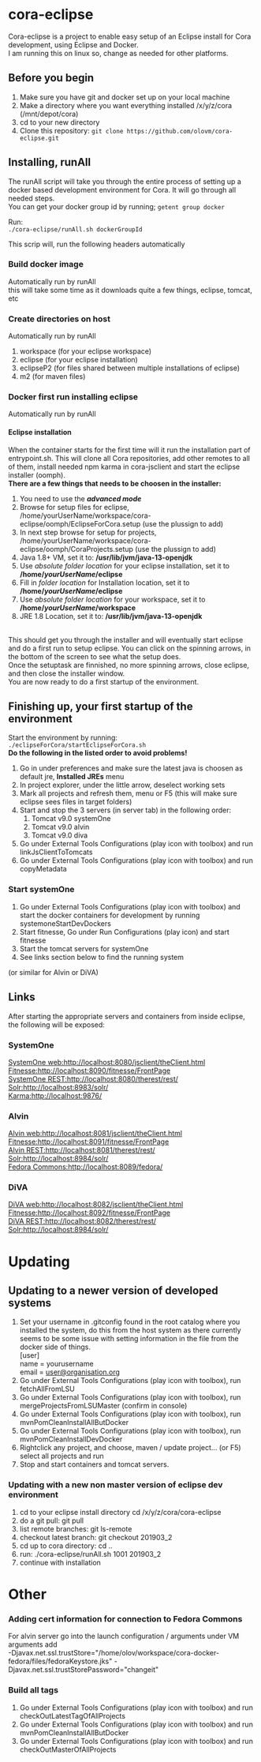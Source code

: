 # cora-eclipse
Cora-eclipse is a project to enable easy setup of an Eclipse install for Cora development, using Eclipse and Docker.</br>
I am running this on linux so, change as needed for other platforms.

## Before you begin
1. Make sure you have git and docker set up on your local machine
2. Make a directory where you want everything installed /x/y/z/cora (/mnt/depot/cora)
3. cd to your new directory
3. Clone this repository: `git clone https://github.com/olovm/cora-eclipse.git`



## Installing, runAll
The runAll script will take you through the entire process of setting up a docker based development environment for Cora. It will go through all needed steps. </br>
You can get your docker group id by running;
`getent group docker`

Run:</br>
`./cora-eclipse/runAll.sh dockerGroupId`

This scrip will, run the following headers automatically

### Build docker image
Automatically run by runAll<br>
this will take some time as it downloads quite a few things, eclipse, tomcat, etc

### Create directories on host 
Automatically run by runAll<br>
1. workspace (for your eclipse workspace)
2. eclipse (for your eclipse installation)
3. eclipseP2 (for files shared between multiple installations of eclipse)
4. m2 (for maven files)

### Docker first run installing eclipse
Automatically run by runAll<br>

#### Eclipse installation
When the container starts for the first time will it run the installation part of entrypoint.sh. This will
clone all Cora repositories, add other remotes to all of them, install needed npm karma in cora-jsclient and
start the eclipse installer (oomph). </br>
**There are a few things that needs to be choosen in the installer:**

 1. You need to use the ***advanced mode*** 
 2. Browse for setup files for eclipse, /home/yourUserName/workspace/cora-eclipse/oomph/EclipseForCora.setup (use the plussign to add)
 3. In next step browse for setup for projects, /home/yourUserName/workspace/cora-eclipse/oomph/CoraProjects.setup (use the plussign to add)
 2. Java 1.8+ VM, set it to: **/usr/lib/jvm/java-13-openjdk**
 3. Use *absolute folder location* for your eclipse installation, set it to **/home/*yourUserName*/eclipse**
 4. Fill in *folder location* for Installation location, set it to **/home/*yourUserName*/eclipse**
 5. Use *absolute folder location* for your workspace, set it to **/home/*yourUserName*/workspace**
 6. JRE 1.8 Location, set it to: **/usr/lib/jvm/java-13-openjdk**
<br>
This should get you through the installer and will eventually start eclipse and do a first run to setup eclipse. 
You can click on the spinning arrows, in the bottom of the screen to see what the setup does.
<br>
Once the setuptask are finnished, no more spinning arrows, close eclipse, and then close the installer window. 
<br>
You are now ready to do a first startup of the environment. 


## Finishing up, your first startup of the environment
Start the environment by running:</br>
`./eclipseForCora/startEclipseForCora.sh`
<br>
 **Do the following in the listed order to avoid problems!**
 1. Go in under preferences and make sure the latest java is choosen as default jre, **Installed JREs** menu
 2. In project explorer, under the little arrow, deselect working sets
 3. Mark all projects and refresh them, menu or F5 (this will make sure eclipse sees files in target folders)
 4. Start and stop the 3 servers (in server tab) in the following order:
    1. Tomcat v9.0 systemOne 
    2. Tomcat v9.0 alvin
    3. Tomcat v9.0 diva
 5. Go under External Tools Configurations (play icon with toolbox) and run linkJsClientToTomcats
 6. Go under External Tools Configurations (play icon with toolbox) and run copyMetadata


### Start systemOne
1. Go under External Tools Configurations (play icon with toolbox) and start the docker containers for development by running systemoneStartDevDockers 
2. Start fitnesse, Go under Run Configurations (play icon) and start fitnesse
2. Start the tomcat servers for systemOne
3. See links section below to find the running system

(or similar for Alvin or DiVA)

## Links
After starting the appropriate servers and containers from inside eclipse, the following will be exposed:

### SystemOne
[SystemOne web:http://localhost:8080/jsclient/theClient.html](http://localhost:8080/jsclient/theClient.html)<br>
[Fitnesse:http://localhost:8090/fitnesse/FrontPage](http://localhost:8090/fitnesse/FrontPage)<br>
[SystemOne REST:http://localhost:8080/therest/rest/](http://localhost:8080/systemone/rest/)<br>
[Solr:http://localhost:8983/solr/](http://localhost:8983/solr/)<br>
[Karma:http://localhost:9876/](http://localhost:9876/)<br>

### Alvin
[Alvin web:http://localhost:8081/jsclient/theClient.html](http://localhost:8081/jsclient/theClient.html)<br>
[Fitnesse:http://localhost:8091/fitnesse/FrontPage](http://localhost:8091/fitnesse/FrontPage)<br>
[Alvin REST:http://localhost:8081/therest/rest/](http://localhost:8081/therest/rest/)<br>
[Solr:http://localhost:8984/solr/](http://localhost:8984/solr/)<br>
[Fedora Commons:http://localhost:8089/fedora/](http://localhost:8089/fedora/)<br>

### DiVA
[DiVA web:http://localhost:8082/jsclient/theClient.html](http://localhost:8082/jsclient/theClient.html)<br>
[Fitnesse:http://localhost:8092/fitnesse/FrontPage](http://localhost:8092/fitnesse/FrontPage)<br>
[DiVA REST:http://localhost:8082/therest/rest/](http://localhost:8082/therest/rest/)<br>
[Solr:http://localhost:8984/solr/](http://localhost:8984/solr/)<br>

# Updating

## Updating to a newer version of developed systems
1. Set your username in .gitconfig found in the root catalog where you installed the system, do this
from the host system as there currently seems to be some issue with setting information in the
file from the docker side of things.<br>
[user]<br>
        name = yourusername<br>
        email = user@organisation.org<br>
2. Go under External Tools Configurations (play icon with toolbox), run fetchAllFromLSU
3. Go under External Tools Configurations (play icon with toolbox), run mergeProjectsFromLSUMaster (confirm in console)
3. Go under External Tools Configurations (play icon with toolbox), run mvnPomCleanInstallAllButDocker
4. Go under External Tools Configurations (play icon with toolbox), run mvnPomCleanInstallDevDocker
5. Rightclick any project, and choose, maven / update project... (or F5) select all projects and run
6. Stop and start containers and tomcat servers.

### Updating with a new non master version of eclipse dev environment
1. cd to your eclipse install directory cd /x/y/z/cora/cora-eclipse
2. do a git pull: git pull
3. list remote branches: git ls-remote
4. checkout latest branch: git checkout 201903_2
5. cd up to cora directory: cd ..
6. run: ./cora-eclipse/runAll.sh 1001 201903_2
7. continue with installation

# Other

### Adding cert information for connection to Fedora Commons
For alvin server go into the launch configuration / arguments under VM arguments  add<br>
-Djavax.net.ssl.trustStore="/home/olov/workspace/cora-docker-fedora/files/fedoraKeystore.jks" -Djavax.net.ssl.trustStorePassword="changeit"


### Build all tags
1. Go under External Tools Configurations (play icon with toolbox) and run checkOutLatestTagOfAllProjects
2. Go under External Tools Configurations (play icon with toolbox) and run mvnPomCleanInstallAllButDocker 
3. Go under External Tools Configurations (play icon with toolbox) and run checkOutMasterOfAllProjects

